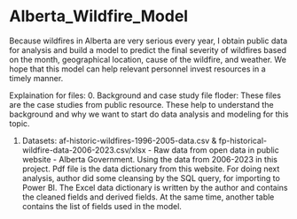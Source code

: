# Alberta_Wildfire_Model
Because wildfires in Alberta are very serious every year, I obtain public data for analysis and build a model to predict the final severity of wildfires based on the month, geographical location, cause of the wildfire, and weather. We hope that this model can help relevant personnel invest resources in a timely manner.

Explaination for files:
0. Background and case study file floder: These files are the case studies from public resource. These help to understand the background and why we want to start do data analysis and modeling for this topic.
1. Datasets:
   af-historic-wildfires-1996-2005-data.csv & fp-historical-wildfire-data-2006-2023.csv/xlsx - Raw data from open data in public website - Alberta Government. Using the data from 2006-2023 in this project.
   Pdf file is the data dictionary from this website.
   For doing next analysis, author did some cleansing by the SQL query, for importing to Power BI.
   The Excel data dictionary is written by the author and contains the cleaned fields and derived fields. At the same time, another table contains the list of fields used in the model.
   
